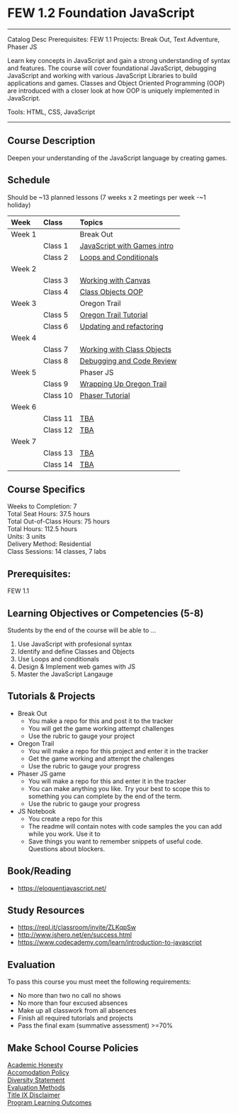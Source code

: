 # FEW 1.2 Foundation JavaScript

---
Catalog Desc
Prerequisites: FEW 1.1
Projects: Break Out, Text Adventure, Phaser JS 

Learn key concepts in JavaScript and gain a strong understanding of syntax and features. The course will cover foundational JavaScript, debugging JavaScript and working with various JavaScript Libraries to build applications and games. Classes and Object Oriented Programming (OOP) are introduced with a closer look at how OOP is uniquely implemented in JavaScript.   


Tools: HTML, CSS, JavaScript

---

## Course Description

Deepen your understanding of the JavaScript language by creating games.

## Schedule

Should be ~13 planned lessons (7 weeks x 2 meetings per week -~1 holiday)

| Week   | Class    | Topics                                 |
|:-------|:---------|:---------------------------------------|
| Week 1 |          | Break Out                              |
|        | Class 1  | [JavaScript with Games intro](class-1) |
|        | Class 2  | [Loops and Conditionals](class-2)      |
| Week 2 |          |                                        |
|        | Class 3  | [Working with Canvas](class-3)         |
|        | Class 4  | [Class Objects OOP](class-4)           |
| Week 3 |          | Oregon Trail                           |
|        | Class 5  | [Oregon Trail Tutorial](class-5)       |
|        | Class 6  | [Updating and refactoring](class-6)    |
| Week 4 |          |                                        |
|        | Class 7  | [Working with Class Objects](class-7)  |
|        | Class 8  | [Debugging and Code Review](class-8)   |
| Week 5 |          | Phaser JS                              |
|        | Class 9  | [Wrapping Up Oregon Trail](class-9)    |
|        | Class 10 | [Phaser Tutorial](class-10) |
| Week 6 |          |                                        |
|        | Class 11 | [TBA](class-9) |
|        | Class 12 | [TBA](class-9) |
| Week 7 |          |                                        |
|        | Class 13 | [TBA](class-9) |
|        | Class 14 | [TBA](class-9) |

## Course Specifics

Weeks to Completion:  7 <br>
Total Seat Hours:  37.5 hours <br>
Total Out-of-Class Hours: 75 hours <br>
Total Hours: 112.5 hours <br>
Units:  3 units <br>
Delivery Method:  Residential <br>
Class Sessions:  14 classes, 7 labs 

## Prerequisites:  

FEW 1.1 <br>

## Learning Objectives or Competencies (5-8)

Students by the end of the course will be able to ...

1. Use JavaScript with profesional syntax
1. Identify and define Classes and Objects
1. Use Loops and conditionals
1. Design & Implement web games with JS
1. Master the JavaScript Langauge 

## Tutorials & Projects

- Break Out
  - You make a repo for this and post it to the tracker
  - You will get the game working attempt challenges
  - Use the rubric to gauge your project
- Oregon Trail
  - You will make a repo for this project and enter it in the tracker
  - Get the game working and attempt the challenges 
  - Use the rubric to gauge your progress 
- Phaser JS game
  - You will make a repo for this and enter it in the tracker
  - You can make anything you like. Try your best to scope this to something you can complete by the end of the term. 
  - Use the rubric to gauge your progress 
- JS Notebook 
  - You create a repo for this
  - The readme will contain notes with code samples the you can add while you work. Use it to
  - Save things you want to remember snippets of useful code. Questions about blockers. 

## Book/Reading

- https://eloquentjavascript.net/

## Study Resources

- https://repl.it/classroom/invite/ZLKqpSw
- http://www.jshero.net/en/success.html
- https://www.codecademy.com/learn/introduction-to-javascript

## Evaluation

To pass this course you must meet the following requirements:

- No more than two no call no shows
- No more than four excused absences
- Make up all classwork from all absences
- Finish all required tutorials and projects
- Pass the final exam (summative assessment) >=70%

## Make School Course Policies

[Academic Honesty](https://github.com/Product-College-Courses/Common-Syllabus-Sections/blob/master/Academic-Honesty-and-Plagiarism.md)<br>
[Accomodation Policy](https://github.com/Product-College-Courses/Common-Syllabus-Sections/blob/master/Accommodation-Policy.md)<br>
[Diversity Statement](https://github.com/Product-College-Courses/Common-Syllabus-Sections/blob/master/Diversity-Statement.md)<br>
[Evaluation Methods](https://github.com/Product-College-Courses/Common-Syllabus-Sections/blob/master/Evaluation-Methods.md)
<br>
[Title IX Disclaimer](https://github.com/Product-College-Courses/Common-Syllabus-Sections/blob/master/Evaluations-Title-X-Disclaimer.md)<br>
[Program Learning Outcomes](https://github.com/Product-College-Courses/Common-Syllabus-Sections/blob/master/Program-Learning-Outcomes.md)
